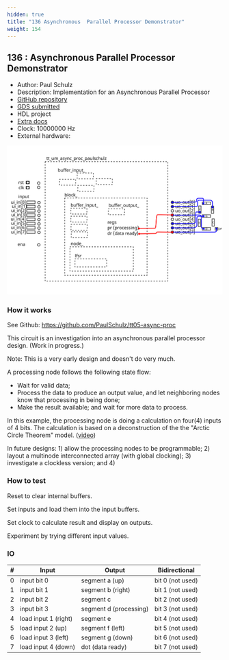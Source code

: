```yaml
---
hidden: true
title: "136 Asynchronous  Parallel Processor Demonstrator"
weight: 154
---
```


## 136 : Asynchronous  Parallel Processor Demonstrator

* Author: Paul Schulz
* Description: Implementation for an Asynchronous Parallel Processor
* [GitHub repository](https://github.com/PaulSchulz/tt05-async-proc)
* [GDS submitted](https://github.com/PaulSchulz/tt05-async-proc/actions/runs/6755383334)
* HDL project
* [Extra docs]()
* Clock: 10000000 Hz
* External hardware: 

![picture](images/picture.png)

### How it works

See Github: https://github.com/PaulSchulz/tt05-async-proc

This circuit is an investigation into an asynchronous parallel processor design.
(Work in progress.)

Note: This is a very early design and doesn't do very much.

A processing node follows the following state flow:

- Wait for valid data;
- Process the data to produce an output value, and let neighboring nodes
  know that processing in being done;
- Make the result available; and wait for more data to process.

In this example, the processing node is doing a calculation on four(4)
inputs of 4 bits.  The calculation is based on a deconstruction of the
the "Arctic Circle Theorem" model. ([video](https://www.youtube.com/watch?v=Yy7Q8IWNfHM))

In future designs: 1) allow the processing nodes to be programmable; 2)
layout a multinode interconnected array (with global clocking);
3) investigate a clockless version; and 4)


### How to test

Reset to clear internal buffers.

Set inputs and load them into the input buffers.

Set clock to calculate result and display on outputs.

Experiment by trying different input values.


### IO

| # | Input        | Output       | Bidirectional      |
|---|--------------|--------------| -------------------|
| 0 | input bit 0  | segment a (up) | bit 0 (not used) |
| 1 | input bit 1  | segment b (right) | bit 1 (not used) |
| 2 | input bit 2  | segment c | bit 2 (not used) |
| 3 | input bit 3  | segment d (processing) | bit 3 (not used) |
| 4 | load input 1 (right)  | segment e | bit 4 (not used) |
| 5 | load input 2 (up)  | segment f (left) | bit 5 (not used) |
| 6 | load input 3 (left)  | segment g (down) | bit 6 (not used) |
| 7 | load input 4 (down)  | dot       (data ready) | bit 7 (not used) |
